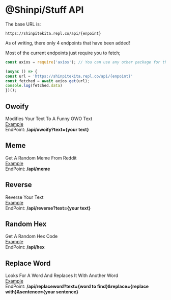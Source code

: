 # @Shinpi/Stuff API

The base URL is:
```
https://shinpitekita.repl.co/api/{enpoint}
```

As of writing, there only 4 endpoints that have been added!

Most of the current endpoints just require you to fetch;
```js
const axios = require('axios'); // You can use any other package for this

(async () => {
const url = 'https://shinpitekita.repl.co/api/{enpoint}'
const fetched = await axios.get(url);
console.log(fetched.data)
})();
```
## Owoify
Modifies Your Text To A Funny OWO Text<br>
[Example](https://shinpitekita.repl.co/api/owoify?text=this+is+example)<br>
EndPoint: **/api/owoify?text={your text}**
## Meme
Get A Random Meme From Reddit<br>
[Example](https://shinpitekita.repl.co/api/meme)<br>
EndPoint: **/api/meme**
## Reverse
Reverse Your Text<br>
[Example](https://shinpitekita.repl.co/api/reverse?text=this+is+example)<br>
EndPoint: **/api/reverse?text={your text}**
## Random Hex
Get A Random Hex Code<br>
[Example](https://shinpitekita.repl.co/api/hex)<br>
EndPoint: **/api/hex**
## Replace Word
Looks For A Word And Replaces It With Another Word<br>
[Example](https://shinpitekita.repl.co/api/replaceword?text=hello&replace=hi&sentence=hello%20i%20like%20cookies)<br>
EndPoint: **/api/replaceword?text={word to find}&replace={replace with}&sentence={your sentence}**
